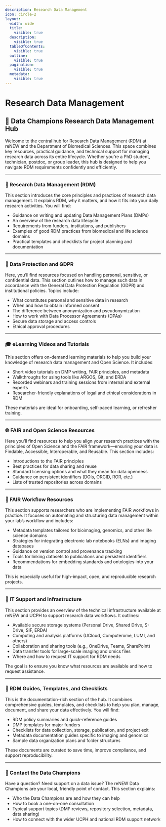 ```yaml
---
description: Research Data Management
icon: circle-2
layout:
  width: wide
  title:
    visible: true
  description:
    visible: true
  tableOfContents:
    visible: true
  outline:
    visible: true
  pagination:
    visible: true
  metadata:
    visible: true
---
```


# Research Data Management

## 🔬 **Data Champions Research Data Management Hub**

Welcome to the central hub for Research Data Management (RDM) at reNEW and the Department of Biomedical Sciences. This space combines key resources, practical guidance, and technical support for managing research data across its entire lifecycle. Whether you're a PhD student, technician, postdoc, or group leader, this hub is designed to help you navigate RDM requirements confidently and efficiently.

***

### 📁 Research Data Management (RDM)

This section introduces the core principles and practices of research data management. It explains RDM, why it matters, and how it fits into your daily research activities. You will find:

* Guidance on writing and updating Data Management Plans (DMPs)
* An overview of the research data lifecycle
* Requirements from funders, institutions, and publishers
* Examples of good RDM practices from biomedical and life science domains
* Practical templates and checklists for project planning and documentation

***

### 🔐 Data Protection and GDPR

Here, you’ll find resources focused on handling personal, sensitive, or confidential data. This section outlines how to manage such data in accordance with the General Data Protection Regulation (GDPR) and institutional policies. Topics include:

* What constitutes personal and sensitive data in research
* When and how to obtain informed consent
* The difference between anonymization and pseudonymization
* How to work with Data Processor Agreements (DPAs)
* Secure data storage and access controls
* Ethical approval procedures

***

### 🎓 eLearning Videos and Tutorials

This section offers on-demand learning materials to help you build your knowledge of research data management and Open Science. It includes:

* Short video tutorials on DMP writing, FAIR principles, and metadata
* Walkthroughs for using tools like ARGOS, Git, and ERDA
* Recorded webinars and training sessions from internal and external experts
* Researcher-friendly explanations of legal and ethical considerations in RDM

These materials are ideal for onboarding, self-paced learning, or refresher training.

***

### 🌐 FAIR and Open Science Resources

Here you’ll find resources to help you align your research practices with the principles of Open Science and the FAIR framework—ensuring your data is Findable, Accessible, Interoperable, and Reusable. This section includes:

* Introductions to the FAIR principles
* Best practices for data sharing and reuse
* Standard licensing options and what they mean for data openness
* Guidance on persistent identifiers (DOIs, ORCID, ROR, etc.)
* Lists of trusted repositories across domains

***

### 🔄 FAIR Workflow Resources

This section supports researchers who are implementing FAIR workflows in practice. It focuses on automating and structuring data management within your lab’s workflow and includes:

* Metadata templates tailored for bioimaging, genomics, and other life science domains
* Strategies for integrating electronic lab notebooks (ELNs) and imaging databases
* Guidance on version control and provenance tracking
* Tools for linking datasets to publications and persistent identifiers
* Recommendations for embedding standards and ontologies into your data

This is especially useful for high-impact, open, and reproducible research projects.

***

### 🧰 IT Support and Infrastructure

This section provides an overview of the technical infrastructure available at reNEW and UCPH to support research data workflows. It outlines:

* Available secure storage systems (Personal Drive, Shared Drive, S-Drive, SIF, ERDA)
* Computing and analysis platforms (UCloud, Computerome, LUMI, and others)
* Collaboration and sharing tools (e.g., OneDrive, Teams, SharePoint)
* Data transfer tools for large-scale imaging and omics files
* Where and how to request IT support for RDM needs

The goal is to ensure you know what resources are available and how to request assistance.

***

### 📘 RDM Guides, Templates, and Checklists

This is the documentation-rich section of the hub. It combines comprehensive guides, templates, and checklists to help you plan, manage, document, and share your data effectively. You will find:

* RDM policy summaries and quick-reference guides
* DMP templates for major funders
* Checklists for data collection, storage, publication, and project exit
* Metadata documentation guides specific to imaging and genomics
* Sample data organization plans and folder structures

These documents are curated to save time, improve compliance, and support reproducibility.

***

### 💬 Contact the Data Champions

Have a question? Need support on a data issue? The reNEW Data Champions are your local, friendly point of contact. This section explains:

* Who the Data Champions are and how they can help
* How to book a one-on-one consultation
* Typical support topics (DMP reviews, repository selection, metadata, data sharing)
* How to connect with the wider UCPH and national RDM support network

